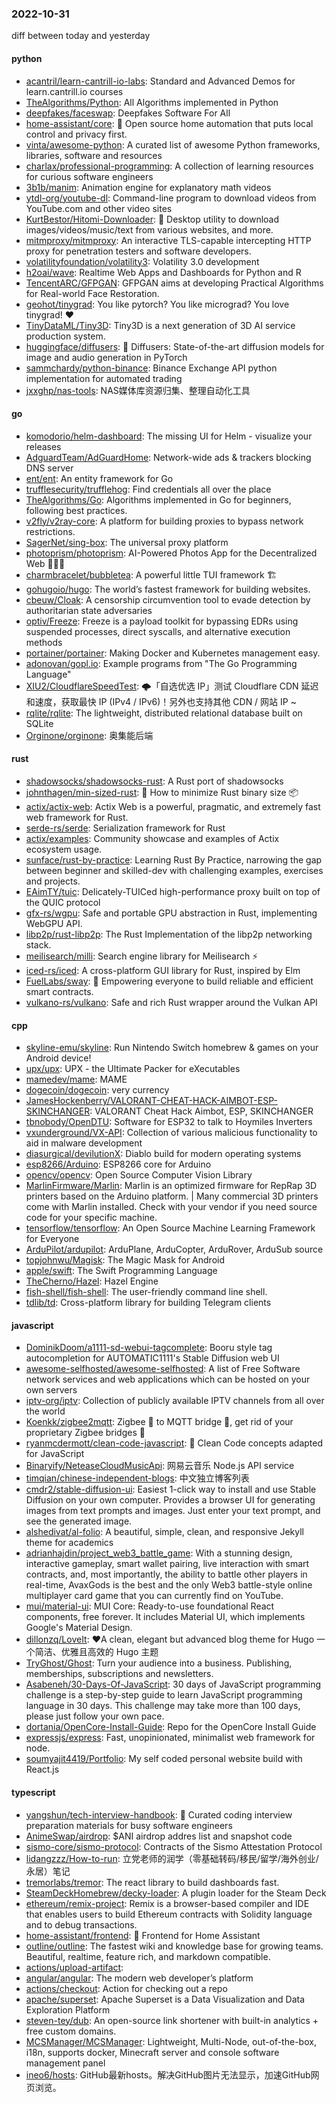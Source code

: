 ### 2022-10-31
diff between today and yesterday

#### python
* [acantril/learn-cantrill-io-labs](https://github.com/acantril/learn-cantrill-io-labs): Standard and Advanced Demos for learn.cantrill.io courses
* [TheAlgorithms/Python](https://github.com/TheAlgorithms/Python): All Algorithms implemented in Python
* [deepfakes/faceswap](https://github.com/deepfakes/faceswap): Deepfakes Software For All
* [home-assistant/core](https://github.com/home-assistant/core): 🏡 Open source home automation that puts local control and privacy first.
* [vinta/awesome-python](https://github.com/vinta/awesome-python): A curated list of awesome Python frameworks, libraries, software and resources
* [charlax/professional-programming](https://github.com/charlax/professional-programming): A collection of learning resources for curious software engineers
* [3b1b/manim](https://github.com/3b1b/manim): Animation engine for explanatory math videos
* [ytdl-org/youtube-dl](https://github.com/ytdl-org/youtube-dl): Command-line program to download videos from YouTube.com and other video sites
* [KurtBestor/Hitomi-Downloader](https://github.com/KurtBestor/Hitomi-Downloader): 🍰 Desktop utility to download images/videos/music/text from various websites, and more.
* [mitmproxy/mitmproxy](https://github.com/mitmproxy/mitmproxy): An interactive TLS-capable intercepting HTTP proxy for penetration testers and software developers.
* [volatilityfoundation/volatility3](https://github.com/volatilityfoundation/volatility3): Volatility 3.0 development
* [h2oai/wave](https://github.com/h2oai/wave): Realtime Web Apps and Dashboards for Python and R
* [TencentARC/GFPGAN](https://github.com/TencentARC/GFPGAN): GFPGAN aims at developing Practical Algorithms for Real-world Face Restoration.
* [geohot/tinygrad](https://github.com/geohot/tinygrad): You like pytorch? You like micrograd? You love tinygrad! ❤️
* [TinyDataML/Tiny3D](https://github.com/TinyDataML/Tiny3D): Tiny3D is a next generation of 3D AI service production system.
* [huggingface/diffusers](https://github.com/huggingface/diffusers): 🤗 Diffusers: State-of-the-art diffusion models for image and audio generation in PyTorch
* [sammchardy/python-binance](https://github.com/sammchardy/python-binance): Binance Exchange API python implementation for automated trading
* [jxxghp/nas-tools](https://github.com/jxxghp/nas-tools): NAS媒体库资源归集、整理自动化工具

#### go
* [komodorio/helm-dashboard](https://github.com/komodorio/helm-dashboard): The missing UI for Helm - visualize your releases
* [AdguardTeam/AdGuardHome](https://github.com/AdguardTeam/AdGuardHome): Network-wide ads & trackers blocking DNS server
* [ent/ent](https://github.com/ent/ent): An entity framework for Go
* [trufflesecurity/trufflehog](https://github.com/trufflesecurity/trufflehog): Find credentials all over the place
* [TheAlgorithms/Go](https://github.com/TheAlgorithms/Go): Algorithms implemented in Go for beginners, following best practices.
* [v2fly/v2ray-core](https://github.com/v2fly/v2ray-core): A platform for building proxies to bypass network restrictions.
* [SagerNet/sing-box](https://github.com/SagerNet/sing-box): The universal proxy platform
* [photoprism/photoprism](https://github.com/photoprism/photoprism): AI-Powered Photos App for the Decentralized Web 🌈💎✨
* [charmbracelet/bubbletea](https://github.com/charmbracelet/bubbletea): A powerful little TUI framework 🏗
* [gohugoio/hugo](https://github.com/gohugoio/hugo): The world’s fastest framework for building websites.
* [cbeuw/Cloak](https://github.com/cbeuw/Cloak): A censorship circumvention tool to evade detection by authoritarian state adversaries
* [optiv/Freeze](https://github.com/optiv/Freeze): Freeze is a payload toolkit for bypassing EDRs using suspended processes, direct syscalls, and alternative execution methods
* [portainer/portainer](https://github.com/portainer/portainer): Making Docker and Kubernetes management easy.
* [adonovan/gopl.io](https://github.com/adonovan/gopl.io): Example programs from "The Go Programming Language"
* [XIU2/CloudflareSpeedTest](https://github.com/XIU2/CloudflareSpeedTest): 🌩「自选优选 IP」测试 Cloudflare CDN 延迟和速度，获取最快 IP (IPv4 / IPv6)！另外也支持其他 CDN / 网站 IP ~
* [rqlite/rqlite](https://github.com/rqlite/rqlite): The lightweight, distributed relational database built on SQLite
* [Orginone/orginone](https://github.com/Orginone/orginone): 奥集能后端

#### rust
* [shadowsocks/shadowsocks-rust](https://github.com/shadowsocks/shadowsocks-rust): A Rust port of shadowsocks
* [johnthagen/min-sized-rust](https://github.com/johnthagen/min-sized-rust): 🦀 How to minimize Rust binary size 📦
* [actix/actix-web](https://github.com/actix/actix-web): Actix Web is a powerful, pragmatic, and extremely fast web framework for Rust.
* [serde-rs/serde](https://github.com/serde-rs/serde): Serialization framework for Rust
* [actix/examples](https://github.com/actix/examples): Community showcase and examples of Actix ecosystem usage.
* [sunface/rust-by-practice](https://github.com/sunface/rust-by-practice): Learning Rust By Practice, narrowing the gap between beginner and skilled-dev with challenging examples, exercises and projects.
* [EAimTY/tuic](https://github.com/EAimTY/tuic): Delicately-TUICed high-performance proxy built on top of the QUIC protocol
* [gfx-rs/wgpu](https://github.com/gfx-rs/wgpu): Safe and portable GPU abstraction in Rust, implementing WebGPU API.
* [libp2p/rust-libp2p](https://github.com/libp2p/rust-libp2p): The Rust Implementation of the libp2p networking stack.
* [meilisearch/milli](https://github.com/meilisearch/milli): Search engine library for Meilisearch ⚡️
* [iced-rs/iced](https://github.com/iced-rs/iced): A cross-platform GUI library for Rust, inspired by Elm
* [FuelLabs/sway](https://github.com/FuelLabs/sway): 🌴 Empowering everyone to build reliable and efficient smart contracts.
* [vulkano-rs/vulkano](https://github.com/vulkano-rs/vulkano): Safe and rich Rust wrapper around the Vulkan API

#### cpp
* [skyline-emu/skyline](https://github.com/skyline-emu/skyline): Run Nintendo Switch homebrew & games on your Android device!
* [upx/upx](https://github.com/upx/upx): UPX - the Ultimate Packer for eXecutables
* [mamedev/mame](https://github.com/mamedev/mame): MAME
* [dogecoin/dogecoin](https://github.com/dogecoin/dogecoin): very currency
* [JamesHockenberry/VALORANT-CHEAT-HACK-AIMBOT-ESP-SKINCHANGER](https://github.com/JamesHockenberry/VALORANT-CHEAT-HACK-AIMBOT-ESP-SKINCHANGER): VALORANT Cheat Hack Aimbot, ESP, SKINCHANGER
* [tbnobody/OpenDTU](https://github.com/tbnobody/OpenDTU): Software for ESP32 to talk to Hoymiles Inverters
* [vxunderground/VX-API](https://github.com/vxunderground/VX-API): Collection of various malicious functionality to aid in malware development
* [diasurgical/devilutionX](https://github.com/diasurgical/devilutionX): Diablo build for modern operating systems
* [esp8266/Arduino](https://github.com/esp8266/Arduino): ESP8266 core for Arduino
* [opencv/opencv](https://github.com/opencv/opencv): Open Source Computer Vision Library
* [MarlinFirmware/Marlin](https://github.com/MarlinFirmware/Marlin): Marlin is an optimized firmware for RepRap 3D printers based on the Arduino platform. | Many commercial 3D printers come with Marlin installed. Check with your vendor if you need source code for your specific machine.
* [tensorflow/tensorflow](https://github.com/tensorflow/tensorflow): An Open Source Machine Learning Framework for Everyone
* [ArduPilot/ardupilot](https://github.com/ArduPilot/ardupilot): ArduPlane, ArduCopter, ArduRover, ArduSub source
* [topjohnwu/Magisk](https://github.com/topjohnwu/Magisk): The Magic Mask for Android
* [apple/swift](https://github.com/apple/swift): The Swift Programming Language
* [TheCherno/Hazel](https://github.com/TheCherno/Hazel): Hazel Engine
* [fish-shell/fish-shell](https://github.com/fish-shell/fish-shell): The user-friendly command line shell.
* [tdlib/td](https://github.com/tdlib/td): Cross-platform library for building Telegram clients

#### javascript
* [DominikDoom/a1111-sd-webui-tagcomplete](https://github.com/DominikDoom/a1111-sd-webui-tagcomplete): Booru style tag autocompletion for AUTOMATIC1111's Stable Diffusion web UI
* [awesome-selfhosted/awesome-selfhosted](https://github.com/awesome-selfhosted/awesome-selfhosted): A list of Free Software network services and web applications which can be hosted on your own servers
* [iptv-org/iptv](https://github.com/iptv-org/iptv): Collection of publicly available IPTV channels from all over the world
* [Koenkk/zigbee2mqtt](https://github.com/Koenkk/zigbee2mqtt): Zigbee 🐝 to MQTT bridge 🌉, get rid of your proprietary Zigbee bridges 🔨
* [ryanmcdermott/clean-code-javascript](https://github.com/ryanmcdermott/clean-code-javascript): 🛁 Clean Code concepts adapted for JavaScript
* [Binaryify/NeteaseCloudMusicApi](https://github.com/Binaryify/NeteaseCloudMusicApi): 网易云音乐 Node.js API service
* [timqian/chinese-independent-blogs](https://github.com/timqian/chinese-independent-blogs): 中文独立博客列表
* [cmdr2/stable-diffusion-ui](https://github.com/cmdr2/stable-diffusion-ui): Easiest 1-click way to install and use Stable Diffusion on your own computer. Provides a browser UI for generating images from text prompts and images. Just enter your text prompt, and see the generated image.
* [alshedivat/al-folio](https://github.com/alshedivat/al-folio): A beautiful, simple, clean, and responsive Jekyll theme for academics
* [adrianhajdin/project_web3_battle_game](https://github.com/adrianhajdin/project_web3_battle_game): With a stunning design, interactive gameplay, smart wallet pairing, live interaction with smart contracts, and, most importantly, the ability to battle other players in real-time, AvaxGods is the best and the only Web3 battle-style online multiplayer card game that you can currently find on YouTube.
* [mui/material-ui](https://github.com/mui/material-ui): MUI Core: Ready-to-use foundational React components, free forever. It includes Material UI, which implements Google's Material Design.
* [dillonzq/LoveIt](https://github.com/dillonzq/LoveIt): ❤️A clean, elegant but advanced blog theme for Hugo 一个简洁、优雅且高效的 Hugo 主题
* [TryGhost/Ghost](https://github.com/TryGhost/Ghost): Turn your audience into a business. Publishing, memberships, subscriptions and newsletters.
* [Asabeneh/30-Days-Of-JavaScript](https://github.com/Asabeneh/30-Days-Of-JavaScript): 30 days of JavaScript programming challenge is a step-by-step guide to learn JavaScript programming language in 30 days. This challenge may take more than 100 days, please just follow your own pace.
* [dortania/OpenCore-Install-Guide](https://github.com/dortania/OpenCore-Install-Guide): Repo for the OpenCore Install Guide
* [expressjs/express](https://github.com/expressjs/express): Fast, unopinionated, minimalist web framework for node.
* [soumyajit4419/Portfolio](https://github.com/soumyajit4419/Portfolio): My self coded personal website build with React.js

#### typescript
* [yangshun/tech-interview-handbook](https://github.com/yangshun/tech-interview-handbook): 💯 Curated coding interview preparation materials for busy software engineers
* [AnimeSwap/airdrop](https://github.com/AnimeSwap/airdrop): $ANI airdrop addres list and snapshot code
* [sismo-core/sismo-protocol](https://github.com/sismo-core/sismo-protocol): Contracts of the Sismo Attestation Protocol
* [lidangzzz/How-to-run](https://github.com/lidangzzz/How-to-run): 立党老师的润学（零基础转码/移民/留学/海外创业/永居）笔记
* [tremorlabs/tremor](https://github.com/tremorlabs/tremor): The react library to build dashboards fast.
* [SteamDeckHomebrew/decky-loader](https://github.com/SteamDeckHomebrew/decky-loader): A plugin loader for the Steam Deck
* [ethereum/remix-project](https://github.com/ethereum/remix-project): Remix is a browser-based compiler and IDE that enables users to build Ethereum contracts with Solidity language and to debug transactions.
* [home-assistant/frontend](https://github.com/home-assistant/frontend): 🍭 Frontend for Home Assistant
* [outline/outline](https://github.com/outline/outline): The fastest wiki and knowledge base for growing teams. Beautiful, realtime, feature rich, and markdown compatible.
* [actions/upload-artifact](https://github.com/actions/upload-artifact): 
* [angular/angular](https://github.com/angular/angular): The modern web developer’s platform
* [actions/checkout](https://github.com/actions/checkout): Action for checking out a repo
* [apache/superset](https://github.com/apache/superset): Apache Superset is a Data Visualization and Data Exploration Platform
* [steven-tey/dub](https://github.com/steven-tey/dub): An open-source link shortener with built-in analytics + free custom domains.
* [MCSManager/MCSManager](https://github.com/MCSManager/MCSManager): Lightweight, Multi-Node, out-of-the-box, i18n, supports docker, Minecraft server and console software management panel
* [ineo6/hosts](https://github.com/ineo6/hosts): GitHub最新hosts。解决GitHub图片无法显示，加速GitHub网页浏览。
